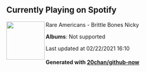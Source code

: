 ## Currently Playing on Spotify

[<img align="left" width="100" src="https://i.scdn.co/image/ab67616d0000b273ed62cb7e27cef14554d142ba">](https://open.spotify.com/album/3dNESOkTfBWV7R3bf1GPcS)

Rare Americans - Brittle Bones Nicky

**Albums**: Not supported

Last updated at 02/22/2021 16:10

#### Generated with [20chan/github-now](https://github.com/20chan/github-now)


<!--
**20chan/20chan** is a ✨ _special_ ✨ repository because its `README.md` (this file) appears on your GitHub profile.

Here are some ideas to get you started:

- 🔭 I’m currently working on ...
- 🌱 I’m currently learning ...
- 👯 I’m looking to collaborate on ...
- 🤔 I’m looking for help with ...
- 💬 Ask me about ...
- 📫 How to reach me: ...
- 😄 Pronouns: ...
- ⚡ Fun fact: ...
-->
